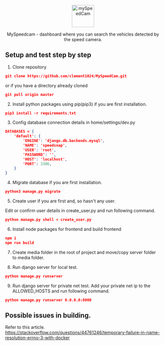 <p align="center">
  <p align="center">
    <a href="https://justdjango.com/?utm_source=github&utm_medium=logo" target="_blank">
      <img src="https://user-images.githubusercontent.com/58422477/102029022-e8df6580-3dbd-11eb-9954-019ff2767884.png" alt="mySpeedCam" height="72">
    </a>
  </p>
  <p align="center">
    MySpeedcam - dashboard where you can search the vehicles detected by the speed camera.
  </p>
</p>

## Setup and test step by step

1. Clone repository

```json
git clone https://github.com/clement1024/MySpeedCam.git
```

or if you have a directory already cloned

```json
git pull origin master
```

2. Install python packages using pip(pip3) if you are first installation.

```json
pip3 install -r requirements.txt
```

3. Config database connection details in home/settings/dev.py

```json
DATABASES = {
    'default': {
        'ENGINE': 'django.db.backends.mysql',
        'NAME': 'speedsnap',
        'USER': 'root',
        'PASSWORD': '',
        'HOST': 'localhost',
        'PORT': 3306,
    }
}
```


4. Migrate database if you are first installation.

```json
python3 manage.py migrate
```

5. Create user if you are first and, so hasn't any user.

Edit or confirm user details in create_user.py and run following command.

```json
python manage.py shell < create_user.py
```

6. Install node packages for frontend and build frontend

```json
npm i
npm run build
```

7. Create media folder in the root of project and move/copy server folder to media folder.

8. Run django server for local test.

```json
python manage.py runserver
```

9. Run django server for private net test.
Add your private net ip to the ALLOWED_HOSTS and run following command.

```json
python manage.py runserver 0.0.0.0:8000
```

## Possible issues in building.
Refer to this article.
https://stackoverflow.com/questions/44761246/temporary-failure-in-name-resolution-errno-3-with-docker